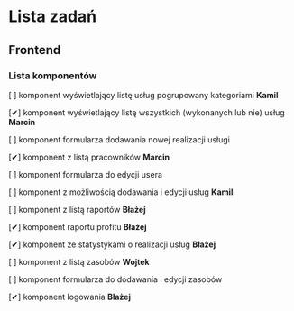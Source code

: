 # Lista zadań

## Frontend

### Lista komponentów

[ ] komponent wyświetlający listę usług pogrupowany kategoriami **Kamil**

[✔] komponent wyświetlający listę wszystkich (wykonanych lub nie) usług **Marcin**

[ ] komponent formularza dodawania nowej realizacji usługi

[✔] komponent z listą pracowników **Marcin**

[ ] komponent formularza do edycji usera

[ ] komponent z możliwością dodawania i edycji usług **Kamil**

[ ] komponent z listą raportów **Błażej**

[✔] komponent raportu profitu **Błażej**

[✔] komponent ze statystykami o realizacji usług **Błażej**

[ ] komponent z listą zasobów **Wojtek**

[ ] komponent formularza do dodawania i edycji zasobów

[✔] komponent logowania **Błażej**
